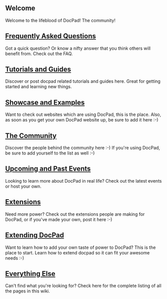 ## Welcome

Welcome to the lifeblood of DocPad! The community!

## [Frequently Asked Questions](FAQ)

Got a quick question? Or know a nifty answer that you think others will benefit from. Check out the FAQ.


## [Tutorials and Guides](Tutorials)

Discover or post docpad related tutorials and guides here. Great for getting started and learning new things.


## [Showcase and Examples](Showcase)

Want to check out websites which are using DocPad, this is the place. Also, as soon as you get your own DocPad website up, be sure to add it here :-)

## [The Community](Users)

Discover the people behind the community here :-) If you're using DocPad, be sure to add yourself to the list as well :-)

## [Upcoming and Past Events](Events)

Looking to learn more about DocPad in real life? Check out the latest events or host your own.

## [Extensions](Extensions)

Need more power? Check out the extensions people are making for DocPad, or if you've made your own, post it here :-)

## [Extending DocPad](Extending)

Want to learn how to add your own taste of power to DocPad? This is the place to start. Learn how to extend docpad so it can fit your awesome needs :-)

## [Everything Else](_pages)

Can't find what you're looking for? Check here for the complete listing of all the pages in this wiki.